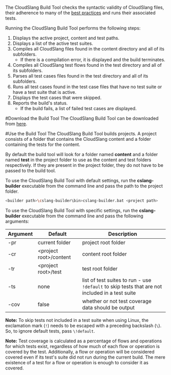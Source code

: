 The CloudSlang Build Tool checks the syntactic validity of CloudSlang files, their adherence to many of the [best practices](cloudslang_best_practices.md) and runs their associated tests. 

Running the CloudSlang Build Tool performs the following steps:

1. Displays the active project, content and test paths.
2. Displays a list of the active test suites.
3. Compiles all CloudSlang files found in the content directory and all of its subfolders.
	+ If there is a compilation error, it is displayed and the build terminates.
4. Compiles all CloudSlang test flows found in the test directory and all of its subfolders.
5. Parses all test cases files found in the test directory and all of its subfolders.
6. Runs all test cases found in the test case files that have no test suite or have a test suite that is active.
7. Displays the test cases that were skipped. 
8. Reports the build's status.
	+ If the build fails, a list of failed test cases are displayed.	 

#Download the Build Tool
The CloudSlang Build Tool can be downloaded from [here](https://github.com/CloudSlang/cloud-slang/releases/latest).

#Use the Build Tool
The CloudSlang Build Tool builds projects. A project consists of a folder that contains the CloudSlang content and a folder containing the tests for the content. 

By default the build tool will look for a folder named **content** and a folder named **test** in the project folder to use as the content and test folders respectively. If they are present in the project folder, they do not have to be passed to the build tool. 

To use the CloudSlang Build Tool with default settings, run the **cslang-builder** executable from the command line and pass the path to the project folder.

```bash
<builder path>\cslang-builder\bin>cslang-builder.bat <project path>  
```

To use the CloudSlang Build Tool with specific settings, run the **cslang-builder** executable from the command line and pass the following arguments:

Argument|Default|Description
---|---|---
-pr|current folder|project root folder
-cr|&lt;project root&gt;/content|content root folder
-tr|&lt;project root&gt;/test|test root folder
-ts|none|list of test suites to run - use `!default` to skip tests that are not included in a test suite
-cov|false|whether or not test coverage data should be output

**Note:** To skip tests not included in a test suite when using Linux, the exclamation mark (`!`) needs to be escaped with a preceding backslash (`\`). So, to ignore default tests, pass `\!default`.

**Note:** Test coverage is calculated as a percentage of flows and operations for which tests exist, regardless of how much of each flow or operation is covered by the test. Additionally, a flow or operation will be considered covered even if its test's suite did not run during the current build. The mere existence of a test for a flow or operation is enough to consider it as covered.